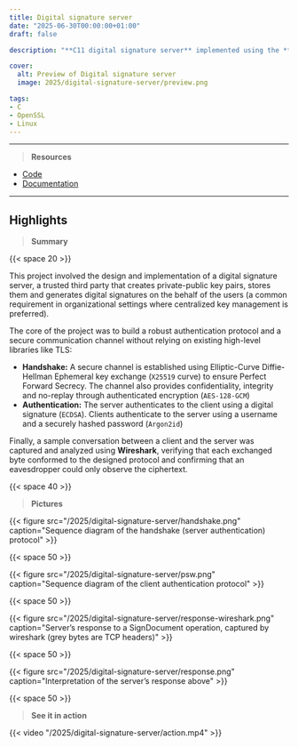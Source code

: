 ```yaml
---
title: Digital signature server
date: "2025-06-30T00:00:00+01:00"
draft: false

description: "**C11 digital signature server** implemented using the **OpenSSL** and **libsodium** crypto libraries"

cover:
  alt: Preview of Digital signature server
  image: 2025/digital-signature-server/preview.png

tags:
- C
- OpenSSL
- Linux
---
```


---

> **Resources**

- [Code](https://github.com/deluf/digital-signature-server)
- [Documentation](/2025/digital-signature-server/documentation.pdf)

---

## Highlights

> **Summary**

{{< space 20 >}}

This project involved the design and implementation of a digital signature server, a trusted third party that creates private-public key pairs, stores them and generates digital signatures on the behalf of the users (a common requirement in organizational settings where centralized key management is preferred).

The core of the project was to build a robust authentication protocol and a secure communication channel without relying on existing high-level libraries like TLS:
* **Handshake:** A secure channel is established using Elliptic-Curve Diffie-Hellman Ephemeral key exchange (`X25519` curve) to ensure Perfect Forward Secrecy. The channel also provides confidentiality, integrity and no-replay through authenticated encryption (`AES-128-GCM`)
* **Authentication:** The server authenticates to the client using a digital signature (`ECDSA`). Clients authenticate to the server using a username and a securely hashed password (`Argon2id`)

Finally, a sample conversation between a client and the server was captured and analyzed using **Wireshark**, verifying that each exchanged byte conformed to the designed protocol and confirming that an eavesdropper could only observe the ciphertext.

{{< space 40 >}}

> **Pictures**

{{< figure src="/2025/digital-signature-server/handshake.png" caption="Sequence diagram of the handshake (server authentication) protocol" >}}

{{< space 50 >}}

{{< figure src="/2025/digital-signature-server/psw.png" caption="Sequence diagram of the client authentication protocol" >}}

{{< space 50 >}}

{{< figure src="/2025/digital-signature-server/response-wireshark.png" caption="Server’s response to a SignDocument operation, captured by wireshark (grey bytes are TCP headers)" >}}

{{< space 50 >}}

{{< figure src="/2025/digital-signature-server/response.png" caption="Interpretation of the server’s response above" >}}

{{< space 50 >}}

> **See it in action**

{{< video "/2025/digital-signature-server/action.mp4" >}}
